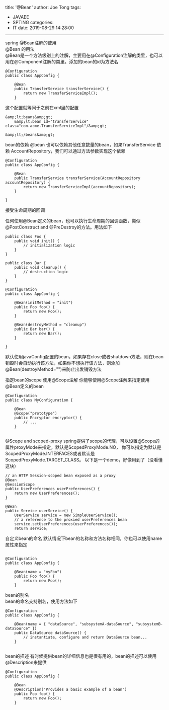 title: '@Bean'
author: Joe Tong
tags:
  - JAVAEE
  - SPTING
categories:
  - IT
date: 2019-08-29 14:28:00
---
spring @Bean注解的使用  
@Bean 的用法  
@Bean是一个方法级别上的注解，主要用在@Configuration注解的类里，也可以用在@Component注解的类里。添加的bean的id为方法名  

```
@Configuration
public class AppConfig {
 
    @Bean
    public TransferService transferService() {
        return new TransferServiceImpl();
    }
```
这个配置就等同于之前在xml里的配置  

```
&amp;lt;beans&amp;gt;
    &amp;lt;bean id="transferService" class="com.acme.TransferServiceImpl"/&amp;gt;
    
&amp;lt;/beans&amp;gt;
```

bean的依赖
@bean 也可以依赖其他任意数量的bean，如果TransferService 依赖 AccountRepository，我们可以通过方法参数实现这个依赖

```
@Configuration
public class AppConfig {
 
    @Bean
    public TransferService transferService(AccountRepository accountRepository) {
        return new TransferServiceImpl(accountRepository);
    }
 
}
```
接受生命周期的回调

任何使用@Bean定义的bean，也可以执行生命周期的回调函数，类似@PostConstruct and @PreDestroy的方法。用法如下

```
public class Foo {
    public void init() {
        // initialization logic
    }
}
 
public class Bar {
    public void cleanup() {
        // destruction logic
    }
}
 
@Configuration
public class AppConfig {
 
    @Bean(initMethod = "init")
    public Foo foo() {
        return new Foo();
    }
 
    @Bean(destroyMethod = "cleanup")
    public Bar bar() {
        return new Bar();
    }
 
}
```

默认使用javaConfig配置的bean，如果存在close或者shutdown方法，则在bean销毁时会自动执行该方法，如果你不想执行该方法，则添加@Bean(destroyMethod="")来防止出发销毁方法


指定bean的scope
使用@Scope注解
你能够使用@Scope注解来指定使用@Bean定义的bean

```
@Configuration
public class MyConfiguration {
 
    @Bean
    @Scope("prototype")
    public Encryptor encryptor() {
        // ...
    }
 
```

@Scope and scoped-proxy
spring提供了scope的代理，可以设置@Scope的属性proxyMode来指定，默认是ScopedProxyMode.NO， 你可以指定为默认是ScopedProxyMode.INTERFACES或者默认是ScopedProxyMode.TARGET_CLASS。
以下是一个demo，好像用到了（没看懂这块）

```
// an HTTP Session-scoped bean exposed as a proxy
@Bean
@SessionScope
public UserPreferences userPreferences() {
    return new UserPreferences();
}
 
@Bean
public Service userService() {
    UserService service = new SimpleUserService();
    // a reference to the proxied userPreferences bean
    service.setUserPreferences(userPreferences());
    return service;
```

自定义bean的命名
默认情况下bean的名称和方法名称相同，你也可以使用name属性来指定


```

@Configuration
public class AppConfig {
 
    @Bean(name = "myFoo")
    public Foo foo() {
        return new Foo();
    }

```

bean的别名  
bean的命名支持别名，使用方法如下  

```
@Configuration
public class AppConfig {
 
    @Bean(name = { "dataSource", "subsystemA-dataSource", "subsystemB-dataSource" })
    public DataSource dataSource() {
        // instantiate, configure and return DataSource bean...
    }
 

```



bean的描述
有时候提供bean的详细信息也是很有用的，bean的描述可以使用 @Description来提供


```
@Configuration
public class AppConfig {
 
    @Bean
    @Description("Provides a basic example of a bean")
    public Foo foo() {
        return new Foo();
    }
 
```


